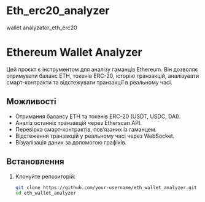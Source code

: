 # Eth_erc20_analyzer
wallet analyzator_eth_erc20
# Ethereum Wallet Analyzer

Цей проєкт є інструментом для аналізу гаманців Ethereum. Він дозволяє отримувати баланс ETH, токенів ERC-20, історію транзакцій, аналізувати смарт-контракти та відстежувати транзакції в реальному часі.

## Можливості
- Отримання балансу ETH та токенів ERC-20 (USDT, USDC, DAI).
- Аналіз останніх транзакцій через Etherscan API.
- Перевірка смарт-контрактів, пов’язаних із гаманцем.
- Відстеження транзакцій у реальному часі через WebSocket.
- Візуалізація даних за допомогою графіків.

## Встановлення
1. Клонуйте репозиторій:
   ```bash
   git clone https://github.com/your-username/eth_wallet_analyzer.git
   cd eth_wallet_analyzer
